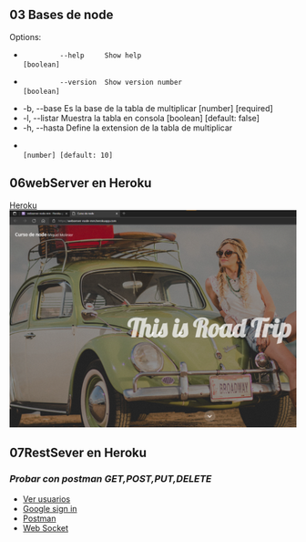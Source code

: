 ## 03 Bases de node

Options:

-              --help     Show help                                             [boolean]
-              --version  Show version number                                   [boolean]
-   -b, --base Es la base de la tabla de multiplicar [number] [required]
-   -l, --listar Muestra la tabla en consola [boolean] [default: false]
-   -h, --hasta Define la extension de la tabla de multiplicar
-                                                                  [number] [default: 10]

## 06webServer en Heroku

[Heroku](https://webserver-node-mm.herokuapp.com/)
![Imagen](sintitle.png)

## 07RestSever en Heroku

### _Probar con postman GET,POST,PUT,DELETE_

-   [Ver usuarios](https://restserver-node-mm.herokuapp.com/api/users?limit=5&from=1)
-   [Google sign in](https://restserver-node-mm.herokuapp.com/api/users?limit=5&from=1)
-   [Postman](https://documenter.getpostman.com/view/19671080/UVkjxJYr)
-   [Web Socket](https://web-socket-mm.herokuapp.com/)
